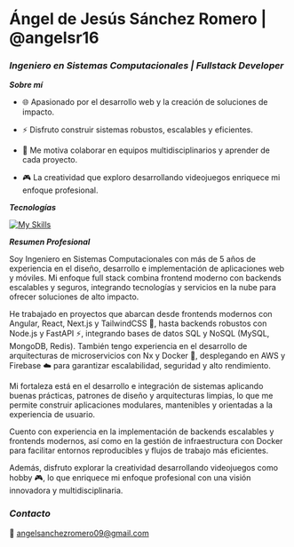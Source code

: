 # Ángel de Jesús Sánchez Romero | @angelsr16

### ***Ingeniero en Sistemas Computacionales | Fullstack Developer***

***Sobre mí***

- 🌐 Apasionado por el desarrollo web y la creación de soluciones de impacto.

- ⚡ Disfruto construir sistemas robustos, escalables y eficientes.

- 🤝 Me motiva colaborar en equipos multidisciplinarios y aprender de cada proyecto.

- 🎮 La creatividad que exploro desarrollando videojuegos enriquece mi enfoque profesional.

***Tecnologías***

[![My Skills](https://skillicons.dev/icons?i=angular,react,nextjs,tailwind,html,css,js,nodejs,python,mongodb,redis,docker,aws,firebase,unity)](https://skillicons.dev)

***Resumen Profesional***

Soy Ingeniero en Sistemas Computacionales con más de 5 años de experiencia en el diseño, desarrollo e implementación de aplicaciones web y móviles. Mi enfoque full stack combina frontend moderno con backends escalables y seguros, integrando tecnologías y servicios en la nube para ofrecer soluciones de alto impacto.

He trabajado en proyectos que abarcan desde frontends modernos con Angular, React, Next.js y TailwindCSS 🎨, hasta backends robustos con Node.js y FastAPI ⚡, integrando bases de datos SQL y NoSQL (MySQL, MongoDB, Redis). También tengo experiencia en el desarrollo de arquitecturas de microservicios con Nx y Docker 🐳, desplegando en AWS y Firebase ☁️ para garantizar escalabilidad, seguridad y alto rendimiento.

Mi fortaleza está en el desarrollo e integración de sistemas aplicando buenas prácticas, patrones de diseño y arquitecturas limpias, lo que me permite construir aplicaciones modulares, mantenibles y orientadas a la experiencia de usuario.

Cuento con experiencia en la implementación de backends escalables y frontends modernos, así como en la gestión de infraestructura con Docker para facilitar entornos reproducibles y flujos de trabajo más eficientes.

Además, disfruto explorar la creatividad desarrollando videojuegos como hobby 🎮, lo que enriquece mi enfoque profesional con una visión innovadora y multidisciplinaria.

### ***Contacto***

📩 <angelsanchezromero09@gmail.com>
